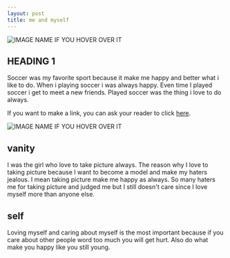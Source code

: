 ```yaml
---
layout: post
title: me and myself
---
```


![IMAGE NAME IF YOU HOVER OVER IT](/IMAGE-FOLDER/IMAGE-NAME.jpg)

## HEADING 1
  Soccer was my favorite sport  because it make me happy and better what i like to do.
When i playing soccer i was always happy. Even time I played soccer i get to meet a new friends. Played soccer was the thing i love to do always.

If you want to make a link, you can ask your reader to click [here](https://www.website.address.com).


![IMAGE NAME IF YOU HOVER OVER IT](/IMAGE-FOLDER/IMAGE-NAME.jpg)


## vanity

I was the girl who love to take picture always. The reason why I love to taking picture because I want to become a model and make my haters jealous. I mean taking picture make me happy as always. So many haters me for taking picture and judged me but I still doesn't care since I love myself more than anyone else. 

## self

  Loving myself and caring about myself is the most important because if you care about other people word too much you will get hurt. Also do what make you happy like you still young.
